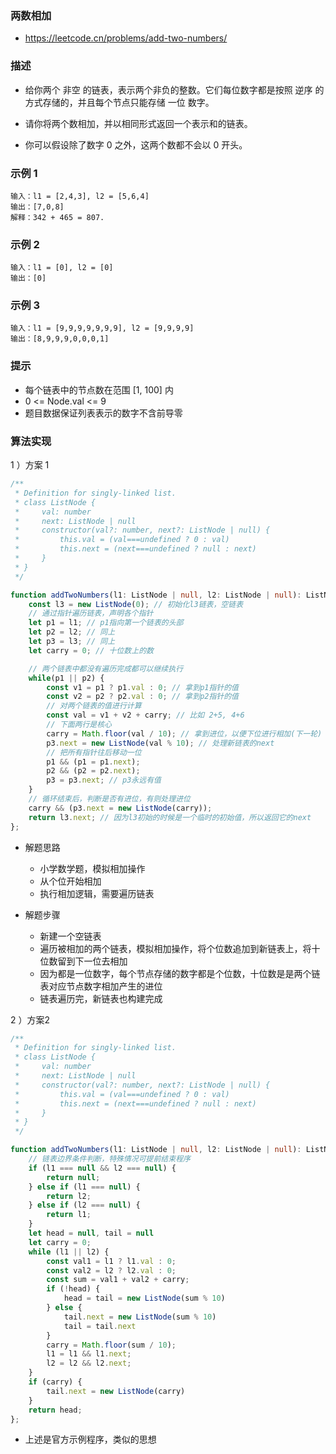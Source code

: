 ### 两数相加

- https://leetcode.cn/problems/add-two-numbers/

### 描述

- 给你两个 非空 的链表，表示两个非负的整数。它们每位数字都是按照 逆序 的方式存储的，并且每个节点只能存储 一位 数字。

- 请你将两个数相加，并以相同形式返回一个表示和的链表。

- 你可以假设除了数字 0 之外，这两个数都不会以 0 开头。

### 示例 1

```
输入：l1 = [2,4,3], l2 = [5,6,4]
输出：[7,0,8]
解释：342 + 465 = 807.
```

### 示例 2

```
输入：l1 = [0], l2 = [0]
输出：[0]
```

### 示例 3

```
输入：l1 = [9,9,9,9,9,9,9], l2 = [9,9,9,9]
输出：[8,9,9,9,0,0,0,1]
```
### 提示

- 每个链表中的节点数在范围 [1, 100] 内
- 0 <= Node.val <= 9
- 题目数据保证列表表示的数字不含前导零

### 算法实现

1 ）方案 1

```ts
/**
 * Definition for singly-linked list.
 * class ListNode {
 *     val: number
 *     next: ListNode | null
 *     constructor(val?: number, next?: ListNode | null) {
 *         this.val = (val===undefined ? 0 : val)
 *         this.next = (next===undefined ? null : next)
 *     }
 * }
 */

function addTwoNumbers(l1: ListNode | null, l2: ListNode | null): ListNode | null {
    const l3 = new ListNode(0); // 初始化l3链表，空链表
    // 通过指针遍历链表，声明各个指针
    let p1 = l1; // p1指向第一个链表的头部
    let p2 = l2; // 同上
    let p3 = l3; // 同上
    let carry = 0; // 十位数上的数

    // 两个链表中都没有遍历完成都可以继续执行
    while(p1 || p2) {
        const v1 = p1 ? p1.val : 0; // 拿到p1指针的值
        const v2 = p2 ? p2.val : 0; // 拿到p2指针的值
        // 对两个链表的值进行计算
        const val = v1 + v2 + carry; // 比如 2+5, 4+6
        // 下面两行是核心
        carry = Math.floor(val / 10); // 拿到进位，以便下位进行相加(下一轮)
        p3.next = new ListNode(val % 10); // 处理新链表的next
        // 把所有指针往后移动一位
        p1 && (p1 = p1.next);
        p2 && (p2 = p2.next);
        p3 = p3.next; // p3永远有值
    }
    // 循环结束后，判断是否有进位，有则处理进位
    carry && (p3.next = new ListNode(carry));
    return l3.next; // 因为l3初始的时候是一个临时的初始值，所以返回它的next
};
```

- 解题思路
    * 小学数学题，模拟相加操作
    * 从个位开始相加
    * 执行相加逻辑，需要遍历链表

- 解题步骤
    * 新建一个空链表
    * 遍历被相加的两个链表，模拟相加操作，将个位数追加到新链表上，将十位数留到下一位去相加
    * 因为都是一位数字，每个节点存储的数字都是个位数，十位数是是两个链表对应节点数字相加产生的进位
    * 链表遍历完，新链表也构建完成


2 ）方案2

```ts
/**
 * Definition for singly-linked list.
 * class ListNode {
 *     val: number
 *     next: ListNode | null
 *     constructor(val?: number, next?: ListNode | null) {
 *         this.val = (val===undefined ? 0 : val)
 *         this.next = (next===undefined ? null : next)
 *     }
 * }
 */

function addTwoNumbers(l1: ListNode | null, l2: ListNode | null): ListNode | null {
    // 链表边界条件判断，特殊情况可提前结束程序
    if (l1 === null && l2 === null) {
        return null;
    } else if (l1 === null) {
        return l2;
    } else if (l2 === null) {
        return l1;
    }
    let head = null, tail = null
    let carry = 0;
    while (l1 || l2) {
        const val1 = l1 ? l1.val : 0;
        const val2 = l2 ? l2.val : 0;
        const sum = val1 + val2 + carry;
        if (!head) {
            head = tail = new ListNode(sum % 10)
        } else {
            tail.next = new ListNode(sum % 10)
            tail = tail.next
        }
        carry = Math.floor(sum / 10);
        l1 = l1 && l1.next;
        l2 = l2 && l2.next;
    }
    if (carry) {
        tail.next = new ListNode(carry)
    }
    return head;
};
```

- 上述是官方示例程序，类似的思想